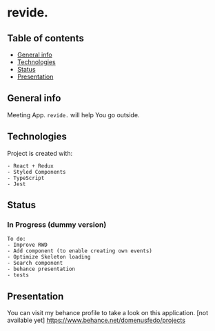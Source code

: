 # revide.
## Table of contents
* [General info](#general-info)
* [Technologies](#technologies)
* [Status](#status)
* [Presentation](#presentation)

## General info
Meeting App.
```revide.``` will help You go outside. 
  
## Technologies
Project is created with:
```  
- React + Redux
- Styled Components
- TypeScript
- Jest
```  

## Status
### In Progress (dummy version)
```  
To do:
- Improve RWD
- Add component (to enable creating own events)
- Optimize Skeleton loading
- Search component
- behance presentation
- tests
```  

## Presentation
You can visit my behance profile to take a look on this application. [not available yet]
https://www.behance.net/domenusfedo/projects
